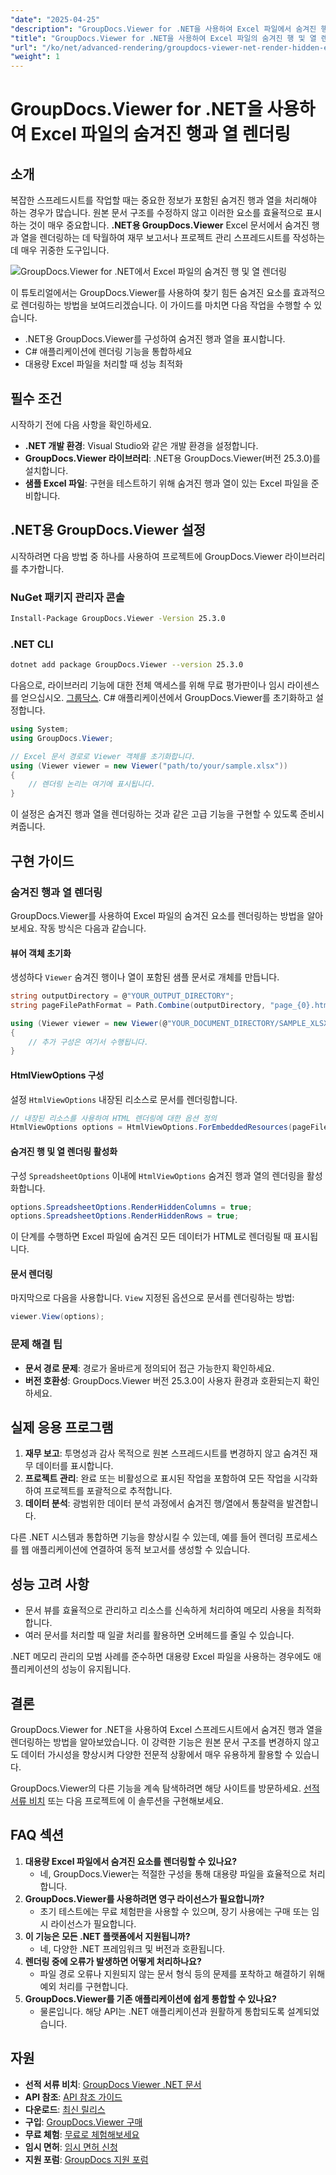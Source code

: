 ```yaml
---
"date": "2025-04-25"
"description": "GroupDocs.Viewer for .NET을 사용하여 Excel 파일에서 숨겨진 행과 열을 렌더링하는 방법을 알아보세요. 문서 구조를 변경하지 않고도 효율적으로 데이터 가시성을 향상할 수 있습니다."
"title": "GroupDocs.Viewer for .NET을 사용하여 Excel 파일의 숨겨진 행 및 열 렌더링 - 고급 가이드"
"url": "/ko/net/advanced-rendering/groupdocs-viewer-net-render-hidden-excel-rows-columns/"
"weight": 1
---
```


# GroupDocs.Viewer for .NET을 사용하여 Excel 파일의 숨겨진 행과 열 렌더링

## 소개

복잡한 스프레드시트를 작업할 때는 중요한 정보가 포함된 숨겨진 행과 열을 처리해야 하는 경우가 많습니다. 원본 문서 구조를 수정하지 않고 이러한 요소를 효율적으로 표시하는 것이 매우 중요합니다. **.NET용 GroupDocs.Viewer** Excel 문서에서 숨겨진 행과 열을 렌더링하는 데 탁월하여 재무 보고서나 프로젝트 관리 스프레드시트를 작성하는 데 매우 귀중한 도구입니다.

![GroupDocs.Viewer for .NET에서 Excel 파일의 숨겨진 행 및 열 렌더링](/viewer/advanced-rendering/render-hidden-rows-columns-excel-files-img.png)

이 튜토리얼에서는 GroupDocs.Viewer를 사용하여 찾기 힘든 숨겨진 요소를 효과적으로 렌더링하는 방법을 보여드리겠습니다. 이 가이드를 마치면 다음 작업을 수행할 수 있습니다.
- .NET용 GroupDocs.Viewer를 구성하여 숨겨진 행과 열을 표시합니다.
- C# 애플리케이션에 렌더링 기능을 통합하세요
- 대용량 Excel 파일을 처리할 때 성능 최적화

## 필수 조건

시작하기 전에 다음 사항을 확인하세요.
- **.NET 개발 환경**: Visual Studio와 같은 개발 환경을 설정합니다.
- **GroupDocs.Viewer 라이브러리**: .NET용 GroupDocs.Viewer(버전 25.3.0)를 설치합니다.
- **샘플 Excel 파일**: 구현을 테스트하기 위해 숨겨진 행과 열이 있는 Excel 파일을 준비합니다.

## .NET용 GroupDocs.Viewer 설정

시작하려면 다음 방법 중 하나를 사용하여 프로젝트에 GroupDocs.Viewer 라이브러리를 추가합니다.

### NuGet 패키지 관리자 콘솔

```bash
Install-Package GroupDocs.Viewer -Version 25.3.0
```

### .NET CLI

```bash
dotnet add package GroupDocs.Viewer --version 25.3.0
```

다음으로, 라이브러리 기능에 대한 전체 액세스를 위해 무료 평가판이나 임시 라이센스를 얻으십시오. [그룹닥스](https://purchase.groupdocs.com/temporary-license/). C# 애플리케이션에서 GroupDocs.Viewer를 초기화하고 설정합니다.

```csharp
using System;
using GroupDocs.Viewer;

// Excel 문서 경로로 Viewer 객체를 초기화합니다.
using (Viewer viewer = new Viewer("path/to/your/sample.xlsx"))
{
    // 렌더링 논리는 여기에 표시됩니다.
}
```

이 설정은 숨겨진 행과 열을 렌더링하는 것과 같은 고급 기능을 구현할 수 있도록 준비시켜줍니다.

## 구현 가이드

### 숨겨진 행과 열 렌더링

GroupDocs.Viewer를 사용하여 Excel 파일의 숨겨진 요소를 렌더링하는 방법을 알아보세요. 작동 방식은 다음과 같습니다.

#### 뷰어 객체 초기화

생성하다 `Viewer` 숨겨진 행이나 열이 포함된 샘플 문서로 개체를 만듭니다.

```csharp
string outputDirectory = @"YOUR_OUTPUT_DIRECTORY";
string pageFilePathFormat = Path.Combine(outputDirectory, "page_{0}.html");

using (Viewer viewer = new Viewer(@"YOUR_DOCUMENT_DIRECTORY/SAMPLE_XLSX_WITH_HIDDEN_ROW_AND_COLUMN"))
{
    // 추가 구성은 여기서 수행됩니다.
}
```

#### HtmlViewOptions 구성

설정 `HtmlViewOptions` 내장된 리소스로 문서를 렌더링합니다.

```csharp
// 내장된 리소스를 사용하여 HTML 렌더링에 대한 옵션 정의
HtmlViewOptions options = HtmlViewOptions.ForEmbeddedResources(pageFilePathFormat);
```

#### 숨겨진 행 및 열 렌더링 활성화

구성 `SpreadsheetOptions` 이내에 `HtmlViewOptions` 숨겨진 행과 열의 렌더링을 활성화합니다.

```csharp
options.SpreadsheetOptions.RenderHiddenColumns = true;
options.SpreadsheetOptions.RenderHiddenRows = true;
```

이 단계를 수행하면 Excel 파일에 숨겨진 모든 데이터가 HTML로 렌더링될 때 표시됩니다.

#### 문서 렌더링

마지막으로 다음을 사용합니다. `View` 지정된 옵션으로 문서를 렌더링하는 방법:

```csharp
viewer.View(options);
```

### 문제 해결 팁

- **문서 경로 문제**: 경로가 올바르게 정의되어 접근 가능한지 확인하세요.
- **버전 호환성**: GroupDocs.Viewer 버전 25.3.0이 사용자 환경과 호환되는지 확인하세요.

## 실제 응용 프로그램

1. **재무 보고**: 투명성과 감사 목적으로 원본 스프레드시트를 변경하지 않고 숨겨진 재무 데이터를 표시합니다.
2. **프로젝트 관리**: 완료 또는 비활성으로 표시된 작업을 포함하여 모든 작업을 시각화하여 프로젝트를 포괄적으로 추적합니다.
3. **데이터 분석**: 광범위한 데이터 분석 과정에서 숨겨진 행/열에서 통찰력을 발견합니다.

다른 .NET 시스템과 통합하면 기능을 향상시킬 수 있는데, 예를 들어 렌더링 프로세스를 웹 애플리케이션에 연결하여 동적 보고서를 생성할 수 있습니다.

## 성능 고려 사항

- 문서 뷰를 효율적으로 관리하고 리소스를 신속하게 처리하여 메모리 사용을 최적화합니다.
- 여러 문서를 처리할 때 일괄 처리를 활용하면 오버헤드를 줄일 수 있습니다.

.NET 메모리 관리의 모범 사례를 준수하면 대용량 Excel 파일을 사용하는 경우에도 애플리케이션의 성능이 유지됩니다.

## 결론

GroupDocs.Viewer for .NET을 사용하여 Excel 스프레드시트에서 숨겨진 행과 열을 렌더링하는 방법을 알아보았습니다. 이 강력한 기능은 원본 문서 구조를 변경하지 않고도 데이터 가시성을 향상시켜 다양한 전문적 상황에서 매우 유용하게 활용할 수 있습니다.

GroupDocs.Viewer의 다른 기능을 계속 탐색하려면 해당 사이트를 방문하세요. [선적 서류 비치](https://docs.groupdocs.com/viewer/net/) 또는 다음 프로젝트에 이 솔루션을 구현해보세요.

## FAQ 섹션

1. **대용량 Excel 파일에서 숨겨진 요소를 렌더링할 수 있나요?**
   - 네, GroupDocs.Viewer는 적절한 구성을 통해 대용량 파일을 효율적으로 처리합니다.
2. **GroupDocs.Viewer를 사용하려면 영구 라이선스가 필요합니까?**
   - 초기 테스트에는 무료 체험판을 사용할 수 있으며, 장기 사용에는 구매 또는 임시 라이선스가 필요합니다.
3. **이 기능은 모든 .NET 플랫폼에서 지원됩니까?**
   - 네, 다양한 .NET 프레임워크 및 버전과 호환됩니다.
4. **렌더링 중에 오류가 발생하면 어떻게 처리하나요?**
   - 파일 경로 오류나 지원되지 않는 문서 형식 등의 문제를 포착하고 해결하기 위해 예외 처리를 구현합니다.
5. **GroupDocs.Viewer를 기존 애플리케이션에 쉽게 통합할 수 있나요?**
   - 물론입니다. 해당 API는 .NET 애플리케이션과 원활하게 통합되도록 설계되었습니다.

## 자원

- **선적 서류 비치**: [GroupDocs Viewer .NET 문서](https://docs.groupdocs.com/viewer/net/)
- **API 참조**: [API 참조 가이드](https://reference.groupdocs.com/viewer/net/)
- **다운로드**: [최신 릴리스](https://releases.groupdocs.com/viewer/net/)
- **구입**: [GroupDocs.Viewer 구매](https://purchase.groupdocs.com/buy)
- **무료 체험**: [무료로 체험해보세요](https://releases.groupdocs.com/viewer/net/)
- **임시 면허**: [임시 면허 신청](https://purchase.groupdocs.com/temporary-license/)
- **지원 포럼**: [GroupDocs 지원 포럼](https://forum.groupdocs.com/c/viewer/9)